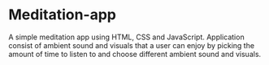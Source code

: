 # Meditation-app
A simple meditation app using HTML, CSS and JavaScript.
Application consist of ambient sound and visuals
that a user can enjoy by picking the amount of time to listen to and choose different ambient sound and visuals. 
